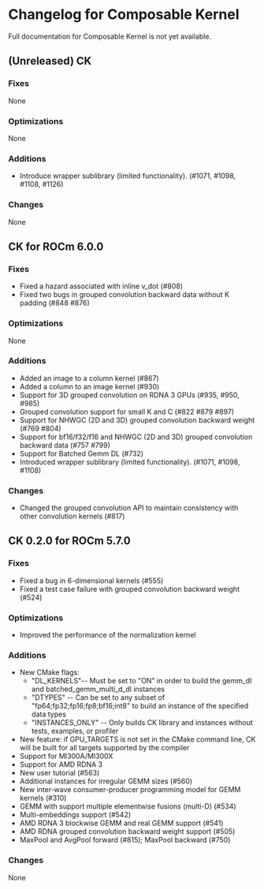 # Changelog for Composable Kernel

Full documentation for Composable Kernel is not yet available.

## (Unreleased) CK

### Fixes
None

### Optimizations
None

### Additions
- Introduce wrapper sublibrary (limited functionality). (#1071, #1098, #1108, #1126)

### Changes
None

## CK for ROCm 6.0.0

### Fixes
 * Fixed a hazard associated with inline v_dot (#808)
 * Fixed two bugs in grouped convolution backward data without K padding (#848 #876)

### Optimizations
None

### Additions
 * Added an image to a column kernel (#867)
 * Added a column to an image kernel (#930)
 * Support for 3D grouped convolution on RDNA 3 GPUs (#935, #950, #985)
 * Grouped convolution support for small K and C (#822 #879 #897)
 * Support for NHWGC (2D and 3D) grouped convolution backward weight (#769 #804)
 * Support for bf16/f32/f16 and NHWGC (2D and 3D) grouped convolution backward data (#757 #799)
 * Support for Batched Gemm DL (#732)
 * Introduced wrapper sublibrary (limited functionality). (#1071, #1098, #1108)

### Changes
 * Changed the grouped convolution API to maintain consistency with other convolution kernels (#817)

## CK 0.2.0 for ROCm 5.7.0

### Fixes
* Fixed a bug in 6-dimensional kernels (#555)
* Fixed a test case failure with grouped convolution backward weight (#524)

### Optimizations
* Improved the performance of the normalization kernel

### Additions
* New CMake flags:
  * "DL_KERNELS"-- Must be set to "ON" in order to build the gemm_dl and batched_gemm_multi_d_dl instances
  * "DTYPES" -- Can be set to any subset of "fp64;fp32;fp16;fp8;bf16;int8" to build an instance of the specified data types
  * "INSTANCES_ONLY" -- Only builds CK library and instances without tests, examples, or profiler
* New feature: if GPU_TARGETS is not set in the CMake command line, CK will be built for all targets supported by the compiler
* Support for MI300A/MI300X
* Support for AMD RDNA 3
* New user tutorial (#563)
* Additional instances for irregular GEMM sizes (#560)
* New inter-wave consumer-producer programming model for GEMM kernels (#310)
* GEMM with support multiple elementwise fusions (multi-D) (#534)
* Multi-embeddings support (#542)
* AMD RDNA 3 blockwise GEMM and real GEMM support (#541)
* AMD RDNA grouped convolution backward weight support (#505)
* MaxPool and AvgPool forward (#815); MaxPool backward (#750)

### Changes
None
